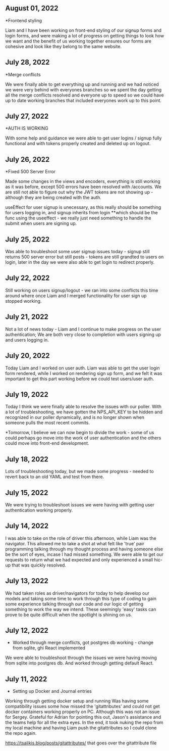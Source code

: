 ## August 01, 2022
*Frontend styling

Liam and I have been working on front-end styling of our signup forms and login forms, and were making a lot of progress on getting things to look how we want and the benefit of us working together ensures our forms are cohesive and look like they belong to the same website. 
## July 28, 2022
*Merge conflicts

We were finally able to get everything up and running and we had noticed we were very behind with everyones branches so we spent the day getting all the merge conflicts resolved and everyone up to speed so we could have up to date working branches that included everyones work up to this point. 
## July 27, 2022
*AUTH IS WORKING

With some help and guidance we were able to get user logins / signup fully functional and with tokens properly created and deleted up on logout. 
## July 26, 2022
*Fixed 500 Server Error

Made some changes in the views and encoders, everything is still working as it was before, except 500 errors have been resolved with /accounts. We are still not able to figure out why the JWT tokens are not showing up - although they are being created with the auth. 

useEffect for user signup is unecessary, as this really should be something for users logging in, and signup inherits from login **which should be the func using the useeffect - we really just need something to handle the submit when users are signing up.
## July 25, 2022
Was able to troubleshoot some user signup issues today - signup still returns 500 server error but still posts - tokens are still grandted to users on login, later in the day we were also able to get login to redirect properly. 
## July 22, 2022
Still working on users signup/logout - we ran into some conflicts this time around where once Liam and I merged functionality for user sign up stopped working.
## July 21, 2022

Not a lot of news today - Liam and I continue to make progress on the user authentication; We are both very close to completion with users signing up and users logging in. 
## July 20, 2022

Today Liam and I worked on user auth. Liam was able to get the user login form rendered, while I worked on rendering sign up form, and we felt it was important to get this part working before we could test users/user auth.

## July 19, 2022

Today I think we were finally able to resolve the issues with our poller. With a lot of troubleshooting, we have gotten the NPS_API_KEY to be hidden and recognized in our poller dynamically, and is no longer shown when someone pulls the most recent commits. 

*Tomorrow, I believe we can now begin to divide the work - some of us could perhaps go move into the work of user authentication and the others could move into front-end development. 
## July 18, 2022

Lots of troubleshooting today, but we made some progress - needed to revert back to an old YAML and test from there. 

## July 15, 2022

We were trying to troubleshoot issues we were having with getting user authentication working properly. 

## July 14, 2022

I was able to take on the role of driver this afternoon, while Liam was the navigator. This allowed me to take a shot at what felt like 'true' pair programming talking through my thought process and having someone else be the sort of eyes, incase I had missed something. We were able to get our requests to return what we had expected and only experienced a small hic-up that was quickly resolved. 

## July 13, 2022

We had taken roles as driver/navigators for today to help develop our models and taking some time to work through this type of coding to gain some experience talking through our code and our logic of getting something to work the way we intend. These seemingly 'easy' tasks can prove to be quite difficult when the spotlight is shining on us. 
## July 12, 2022

* Worked through merge conflicts, got postgres db working - change from sqlite, ghi React implemented

We were able to troubleshoot through the issues we were having moving from sqlite into postgres db. And worked through getting default React. 

## July 11, 2022

* Setting up Docker and Journal entries

Working through getting docker setup and running
Was having some compatibility issues some how missed the 'gitattributes' 
and could not get docker containers working properly on PC. Although
this was not an issue for Sergey. Grateful for Adrian for pointing this out, Jason's assistance and the teams help for all the extra eyes. In the end, it took nuking the repo from my local machine and having Liam push the gitattributes so I could clone the repo again. 

https://tsalikis.blog/posts/gitattributes/ that goes over the gitattribute file